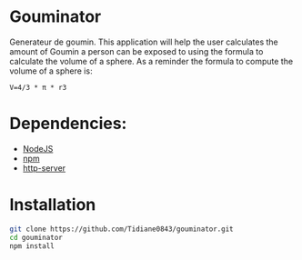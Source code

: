 # Gouminator

Generateur de goumin.
This application will help the user calculates the amount of Goumin a person can be exposed to using the formula to calculate the volume of a sphere. As a reminder the formula to compute the volume of a sphere is:

```
V=4/3 * π * r3
```

# Dependencies:

* [NodeJS](https://nodejs.org/en/)
* [npm](https://nodejs.org/en/)
* [http-server](https://github.com/indexzero/http-server)

# Installation

```bash
git clone https://github.com/Tidiane0843/gouminator.git
cd gouminator
npm install
```

